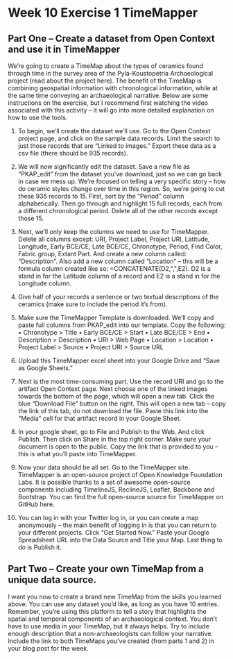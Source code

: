 # Week 10 Exercise 1 TimeMapper

## Part One – Create a dataset from Open Context and use it in TimeMapper

We’re going to create a TimeMap about the types of ceramics found through time in the survey area of the Pyla-Koustopetria Archaeological project (read about the project here). The benefit of the TimeMap is combining geospatial information with chronological information, while at the same time conveying an archaeological narrative. Below are some instructions on the exercise, but I recommend first watching the video associated with this activity – it will go into more detailed explanation on how to use the tools. 
1. To begin, we’ll create the dataset we’ll use. Go to the Open Context project page, and click on the sample data records. Limit the search to just those records that are “Linked to images.” Export these data as a csv file (there should be 935 records). 

2. We will now significantly edit the dataset. Save a new file as “PKAP_edit” from the dataset you’ve download, just so we can go back in case we mess up. We’re focused on telling a very specific story – how do ceramic styles change over time in this region. So, we’re going to cut these 935 records to 15. First, sort by the “Period” column alphabetically. Then go through and highlight 15 full records, each from a different chronological period. Delete all of the other records except those 15. 

3. Next, we’ll only keep the columns we need to use for TimeMapper. Delete all columns except: URI, Project Label, Project URI, Latitude, Longitude, Early BCE/CE, Late BCE/CE, Chronotype, Period, Find Color, Fabric group, Extant Part. And create a new column called: “Description”. Also add a new column called “Location” – this will be a formula column created like so: =CONCATENATE(D2,",",E2). D2 is a stand in for the Latitude column of a record and E2 is a stand in for the Longitude column. 

4. Give half of your records a sentence or two textual descriptions of the ceramics (make sure to include the period it’s from).

5. Make sure the TimeMapper Template is downloaded. We’ll copy and paste full columns from PKAP_edit into our template. Copy the following: 
•	Chronotype > Title
•	Early BCE/CE > Start
•	Late BCE/CE > End
•	Description > Description
•	URI > Web Page
•	Location > Location
•	Project Label > Source
•	Project URI > Source URL

6. Upload this TimeMapper excel sheet into your Google Drive and “Save as Google Sheets.”

7. Next is the most time-consuming part. Use the record URI and go to the artifact Open Context page. Next choose one of the linked images towards the bottom of the page, which will open a new tab. Click the blue “Download File” button on the right. This will open a new tab – copy the link of this tab, do not download the file. Paste this link into the “Media” cell for that artifact record in your Google Sheet.  

8. In your google sheet, go to File and Publish to the Web. And click Publish. Then click on Share in the top right corner. Make sure your document is open to the public. Copy the link that is provided to you – this is what you’ll paste into TimeMapper. 

8. Now your data should be all set. Go to the TimeMapper site. TimeMapper is an open-source project of Open Knowledge Foundation Labs. It is possible thanks to a set of awesome open-source components including TimelineJS, ReclineJS, Leaflet, Backbone and Bootstrap. You can find the full open-source source for TimeMapper on GitHub here. 

9. You can log in with your Twitter log in, or you can create a map anonymously – the main benefit of logging in is that you can return to your different projects. Click “Get Started Now.” Paste your Google Spreadsheet URL into the Data Source and Title your Map. Last thing to do is Publish it.   

## Part Two – Create your own TimeMap from a unique data source. 

I want you now to create a brand new TimeMap from the skills you learned above. You can use any dataset you’d like, as long as you have 10 entries. Remember, you’re using this platform to tell a story that highlights the spatial and temporal components of an archaeological context. You don’t have to use media in your TimeMap, but it always helps. Try to include enough description that a non-archaeologists can follow your narrative. 
Include the link to both TimeMaps you’ve created (from parts 1 and 2) in your blog post for the week.  


